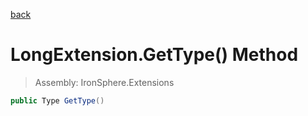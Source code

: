 ﻿

[back](/IronSphere.Extensions/types/LongExtension)

# LongExtension.GetType() Method

> Assembly: IronSphere.Extensions

```csharp
public Type GetType()
```



 
